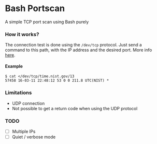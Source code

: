 # Bash Portscan
A simple TCP port scan using Bash purely

### How it works?
The connection test is done using the `/dev/tcp` protocol. Just send a command to this path, with the IP address and the desired port. More info [here](http://www.tldp.org/LDP/abs/html/devref1.html).

#### Example
```
$ cat </dev/tcp/time.nist.gov/13
57458 16-03-11 22:48:12 53 0 0 211.8 UTC(NIST) *
```

### Limitations
* UDP connection
 * Not possible to get a return code when using the UDP protocol
 
### TODO
- [ ] Multiple IPs
- [ ] Quiet / verbose mode

